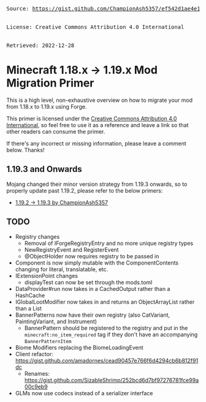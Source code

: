 
<head>
    <link rel="canonical" href="https://gist.github.com/ChampionAsh5357/ef542d1ae4e1a5d096f7f8b51f5e0637" />
</head>

<pre>
Source: <a href="https://gist.github.com/ChampionAsh5357/ef542d1ae4e1a5d096f7f8b51f5e0637">https://gist.github.com/ChampionAsh5357/ef542d1ae4e1a5d096f7f8b51f5e0637</a> <br></br>
License: Creative Commons Attribution 4.0 International <br></br>
Retrieved: 2022-12-28
</pre> 

# Minecraft 1.18.x -> 1.19.x Mod Migration Primer

This is a high level, non-exhaustive overview on how to migrate your mod from 1.18.x to 1.19.x using Forge.

This primer is licensed under the [Creative Commons Attribution 4.0 International](http://creativecommons.org/licenses/by/4.0/), so feel free to use it as a reference and leave a link so that other readers can consume the primer.

If there's any incorrect or missing information, please leave a comment below. Thanks!

## 1.19.3 and Onwards

Mojang changed their minor version strategy from 1.19.3 onwards, so to properly update past 1.19.2, please refer to the below primers:

- [1.19.2 -> 1.19.3 by ChampionAsh5357](https://gist.github.com/ChampionAsh5357/c21724bafbc630da2ed8899fe0c1d226)

## TODO

- Registry changes
    - Removal of IForgeRegistryEntry and no more unique registry types
    - NewRegistryEvent and RegisterEvent
    - @ObjectHolder now requires registry to be passed in
- Component is now simply mutable with the ComponentContents changing for literal, translatable, etc.
- IExtensionPoint changes
    - displayTest can now be set through the mods.toml
- DataProvider#run now takes in a CachedOutput rather than a HashCache
- IGlobalLootModifier now takes in and returns an ObjectArrayList rather than a List
- BannerPatterns now have their own registry (also CatVariant, PaintingVariant, and Instrument)
    - BannerPattern should be registered to the registry and put in the `minecraft:no_item_required` tag if they don't have an accompanying `BannerPatternItem`
- Biome Modifiers replacing the BiomeLoadingEvent
- Client refactor: https://gist.github.com/amadornes/cead90457e766f6d4294cb6b812f91dc
    - Renames: https://gist.github.com/SizableShrimp/252bcd6d7bf97276781fce99a00c9eb9
- GLMs now use codecs instead of a serializer interface